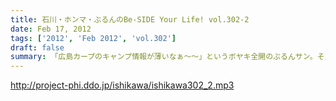 ```yaml
---
title: 石川・ホンマ・ぶるんのBe-SIDE Your Life! vol.302-2
date: Feb 17, 2012
tags: ['2012', 'Feb 2012', 'vol.302']
draft: false
summary: 「広島カープのキャンプ情報が薄いなぁ～～」というボヤキ全開のぶるんサン。そんなぶるんサン～バンド活動にはちょっと前向きな雰囲気。NAMAE
---
```


http://project-phi.ddo.jp/ishikawa/ishikawa302_2.mp3
